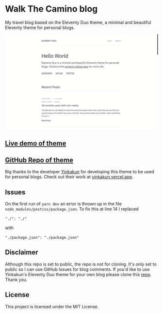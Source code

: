 # Walk The Camino blog

My travel blog based on the Eleventy Duo theme, a minimal and beautiful Eleventy theme for personal blogs.

![demo site screenshot](./screenshot.png)

## [Live demo of theme](https://eleventyduo.netlify.app)

## [GitHub Repo of theme](https://github.com/yinkakun/eleventy-duo)

Big thanks to the developer [Yinkakun](https://github.com/yinkakun/) for developing this theme to be used for personal blogs. Check out their work at [yinkakun.vercel.app](https://yinkakun.vercel.app/). 

## Issues

On the first run of `yarn dev` an error is thrown up in the file `node_modules/postcss/package.json`. To fix this at line 14 I replaced 

`"./": "./"` 

with

`"./package.json": "./package.json"`

## Disclaimer

Although this repo is set to public, the repo is not for cloning. It's only set to public so I can use GitHub Issues for blog comments.
If you'd like to use Yinkakun's Eleventy Duo theme for your own blog please clone this [repo](https://github.com/yinkakun/eleventy-duo). Thank you.  

## License

This project is licensed under the MIT License.